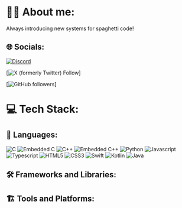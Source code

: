 # 🙋‍♂️ About me:
Always introducing new systems for spaghetti code!

## 🌐 Socials:
[![Discord](https://img.shields.io/badge/Discord-%237289DA.svg?logo=discord&logoColor=white)](http://www.discordapp.com/users/473622504586477589)

[![X (formerly Twitter) Follow](https://img.shields.io/twitter/follow/NotConner207)]

[![GitHub followers](https://img.shields.io/github/followers/ConnerAdamsMaine)]

# 💻 Tech Stack:
## 📜 Languages:
![C](https://img.shields.io/badge/C-blue?logo=C)
![Embedded C](https://img.shields.io/badge/C-blue?style=for-the-badge&label=Embedded&labelColor=orange)
![C++](https://img.shields.io/badge/-C++-blue?style=for-the-badge&logo=cplusplus)
![Embedded C++](https://img.shields.io/badge/C%2B%2B-grey?style=for-the-badge&label=Embedded&labelColor=orange)
![Python](https://img.shields.io/badge/Python-green?style=for-the-badge&logo=Python)
![Javascript](https://img.shields.io/badge/javascript-blue?lstyle=for-the-badge&ogo=javascript)
![Typescript](https://img.shields.io/badge/TypeScript-007ACC?style=for-the-badge&logo=typescript&logoColor=white)
![HTML5](https://img.shields.io/badge/html5-%23E34F26.svg?style=for-the-badge&logo=html5&logoColor=white)
![CSS3](https://img.shields.io/badge/css3-%231572B6.svg?style=for-the-badge&logo=css3&logoColor=white)
![Swift](https://img.shields.io/badge/-Swift-F05138?style=for-the-badge&logo=swift&logoColor=white)
![Kotlin](https://img.shields.io/badge/Kotlin-7F52FF?style=for-the-badge&logo=Kotlin&logoColor=white)
![Java](https://img.shields.io/badge/Java-ED8B00?style=for-the-badge&logo=openjdk&logoColor=white)

## 🛠️ Frameworks and Libraries:


## 🏗️ Tools and Platforms:
